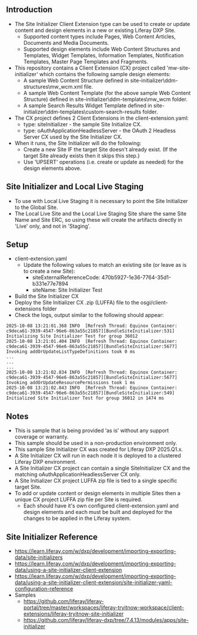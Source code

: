## Introduction ##
- The Site Initializer Client Extension type can be used to create or update content and design elements in a new or existing Liferay DXP Site.
  - Supported content types include Pages, Web Content Articles, Documents and Media Documents.
  - Supported design elements include Web Content Structures and Templates, Widget Templates, Information Templates, Notification Templates, Master Page Templates and Fragments.
- This repository contains a Client Extension (CX) project called 'mw-site-initializer' which contains the following sample design elements:
  - A sample Web Content Structure defined in site-initializer\ddm-structures\mw_wcm.xml file.
  - A sample Web Content Template (for the above sample Web Content Structure) defined in site-initializer\ddm-templates\mw_wcm folder.
  - A sample Search Results Widget Template defined in site-initializer\ddm-templates\custom-search-results folder.
- The CX project defines 2 Client Extensions in the client-extension.yaml:
  - type: siteInitializer - the sample Site Initialize CX.
  - type: oAuthApplicationHeadlessServer - the OAuth 2 Headless Server CX used by the Site Initializer CX.
- When it runs, the Site Initializer will do the following:
  - Create a new Site IF the target Site doesn't already exist. (If the target Site already exists then it skips this step.)
  - Use 'UPSERT' operations (i.e. create or update as needed) for the design elements above.

## Site Initializer and Local Live Staging ##
- To use with Local Live Staging it is necessary to point the Site Initializer to the Global Site.
- The Local Live Site and the Local Live Staging Site share the same Site Name and Site ERC, so using these will create the artifacts directly in 'Live' only, and not in 'Staging'.
  
## Setup ##
- client-extension.yaml
  - Update the following values to match an existing site (or leave as is to create a new Site):
    - siteExternalReferenceCode: 470b5927-1e36-7764-35d1-b331e77e7894
    - siteName: Site Initializer Test
- Build the Site Initializer CX
- Deploy the Site Initializer CX .zip (LUFFA) file to the osgi/client-extensions folder
- Check the logs, output similar to the following should appear:
```
2025-10-08 13:21:01.368 INFO  [Refresh Thread: Equinox Container: c9deca61-3939-4547-96e6-863a55c21857][BundleSiteInitializer:531] Initializing Site Initializer Test for group 36012
2025-10-08 13:21:01.404 INFO  [Refresh Thread: Equinox Container: c9deca61-3939-4547-96e6-863a55c21857][BundleSiteInitializer:5677] Invoking addOrUpdateListTypeDefinitions took 0 ms
...
...
...
2025-10-08 13:21:02.834 INFO  [Refresh Thread: Equinox Container: c9deca61-3939-4547-96e6-863a55c21857][BundleSiteInitializer:5677] Invoking addOrUpdateResourcePermissions took 1 ms
2025-10-08 13:21:02.843 INFO  [Refresh Thread: Equinox Container: c9deca61-3939-4547-96e6-863a55c21857][BundleSiteInitializer:549] Initialized Site Initializer Test for group 36012 in 1474 ms
```

## Notes ##
- This is sample that is being provided ‘as is’ without any support coverage or warranty.
- This sample should be used in a non-production environment only.
- This sample Site Initializer CX was created for Liferay DXP 2025.Q1.x.
- A Site Initializer CX will run in each node it is deployed to a clustered Liferay DXP environment.
- A Site Initializer CX project can contain a single SiteInitializer CX and the matching oAuthApplicationHeadlessServer CX only.
- A Site Initializer CX project LUFFA zip file is tied to a single specific target Site.
- To add or update content or design elements in multiple Sites then a unique CX project LUFFA zip file per Site is required.
  - Each should have it's own configured client-extension.yaml and design elements and each must be built and deployed for the changes to be applied in the Liferay system.

## Site Initializer Reference ##
- https://learn.liferay.com/w/dxp/development/importing-exporting-data/site-initializers
- https://learn.liferay.com/w/dxp/development/importing-exporting-data/using-a-site-initializer-client-extension
- https://learn.liferay.com/w/dxp/development/importing-exporting-data/using-a-site-initializer-client-extension/site-initializer-yaml-configuration-reference
- Samples
  - https://github.com/liferay/liferay-portal/tree/master/workspaces/liferay-tryitnow-workspace/client-extensions/liferay-tryitnow-site-initializer
  - https://github.com/liferay/liferay-dxp/tree/7.4.13/modules/apps/site-initializer
